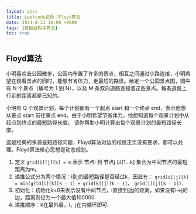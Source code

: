 ```yaml
---
layout: post
title: Leetcode记录：Floyd算法
date: 2024-8-31 10:00 +0800
tags: [数据结构与算法]
toc: true
---
```



## Floyd算法

小明喜欢去公园散步，公园内布置了许多的景点，相互之间通过小路连接，小明希望在观看景点的同时，能够节省体力，走最短的路径。给定一个公园景点图，图中有 N 个景点（编号为 1 到 N），以及 M 条双向道路连接着这些景点。每条道路上行走的距离都是已知的。

小明有 Q 个观景计划，每个计划都有一个起点 start 和一个终点 end，表示他想从景点 start 前往景点 end。由于小明希望节省体力，他想知道每个观景计划中从起点到终点的最短路径长度。 请你帮助小明计算出每个观景计划的最短路径长度。


这是经典的多源最短路径问题，Floyd算法对边的权值正负没有要求，都可以处理。Floyd算法核心思想是动态规划。

1. 定义 `grid[i][j][k] = m` 表示 节点i 到 节点j 以[1...k] 集合为中间节点的最短距离为m。
2. 递推公式分为两个情况：i到j的最短路径是否经过k，因此有：
    `grid[i][j][k] = min(grid[i][k][k - 1] + grid[k][j][k - 1]， grid[i][j][k - 1])`.
3. 初始化：初始化k=0来表示没有中间节点，i直接到达j的距离，如果没有i->j的边，距离则设为一个最大值100000.
4. 递推顺序：k在最外层，i，j在内循环即可.